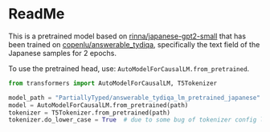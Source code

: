 # ReadMe

This is a pretrained model based on [rinna/japanese-gpt2-small](https://huggingface.co/rinna/japanese-gpt2-small) that has been trained on [copenlu/answerable_tydiqa](https://huggingface.co/datasets/copenlu/answerable_tydiqa), specifically the text field of the Japanese samples for 2 epochs.

To use the pretrained head, use: `AutoModelForCausalLM.from_pretrained`.

```python
from transformers import AutoModelForCausalLM, T5Tokenizer

model_path = "PartiallyTyped/answerable_tydiqa_lm_pretrained_japanese"
model = AutoModelForCausalLM.from_pretrained(path)
tokenizer = T5Tokenizer.from_pretrained(path)
tokenizer.do_lower_case = True  # due to some bug of tokenizer config loading

```